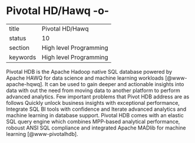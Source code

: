 # Pivotal HD/Hawq -o-


|          |                        |
| -------- | ---------------------- |
| title    | Pivotal HD/Hawq        | 
| status   | 10                     |
| section  | High level Programming |
| keywords | High level Programming |



Pivotal HDB is the Apache Hadoop native SQL database powered by Apache
HAWQ for data science and machine learning workloads
[@www-apache-hqwq]. It can be used to gain deeper and actionable
insights into data with out the need from moving data to another
platform to perform advanced analytics. Few important problems that
Pivot HDB address are as follows Quickly unlock business insights with
exceptional performance, Integrate SQL BI tools with confidence and
Iterate advanced analytics and machine learning in database
support. Pivotal HDB comes with an elastic SQL query engine which
combines MPP-based analytical performance, roboust ANSI SQL compliance
and integrated Apache MADlib for machine learning
[@www-pivotalhdb].


     
